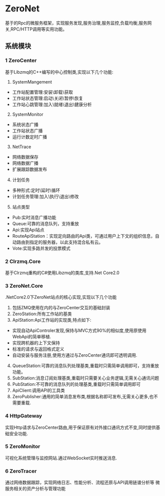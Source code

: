 # ZeroNet
基于的Rpc的微服务框架，实现服务发现,服务治理,服务监控,负载均衡,服务网关,RPC/HTTP调用等实用功能。

## 系统模块
### 1 ZeroCenter
基于Libzmq的C++编写的中心控制类,实现以下几个功能:
1. SystemMangement
- 工作站配置管理:安装\卸载\获取
- 工作站状态管理:启动\关闭\暂停\恢复
- 工作站心跳管理:加入\就绪\退出\健康分析


2. SystemMonitor
- 系统状态广播
- 工作站状态广播
- 运行计数定时广播

3. NetTrace
- 网络数据保存
- 网络数据广播
- 扩展跟踪数据发布

4. 计划任务
- 多种形式:定时\延时\循环
- 计划任务管理:加入\执行\退出\修改

5. 站点类型
- Pub:实时消息广播功能
- Queue:可靠的消息队列，支持重放
- Api:实现Api站点
- RouteApiStation：实现定向路由的Api类，可通过用户上下文的组织信息，自动路由到指定的服务器，以此支持混合私有云。
- Vote:实现多路并发的投票模式
 
### 2 Clrzmq.Core

基于Clrzmq重构的C#使用Libzmq的类库,支持.Net Core2.0

### 3 ZeroNet.Core
.NetCore2.0下ZeroNet站点的核心实现,实现以下几个功能
1. 包括ZMQ使用在内的与ZeroCenter交互的基础封装
2. ZeroStation:所有工作站的基类
3. ApiStation:Api工作站的实现类,特点如下:
- 实现自动ApiControler发现,保持与MVC方式90%的相似度,使用原使用WebApi的简单移植.
- 实现跨机器的上下文保持
- 标准的请求与返回格式定义
- 自动安装与服务注册,使用方通过与ZeroCenter通讯即可透明调用.
4. QueueStation:可靠的消息队列处理基类,重载时只需简单调用即可，支持重放功能。
5. SubStation:消息订阅处理基类,重载时只需要关心业务逻辑,无需关心通讯问题
6. PubStation:不可靠的消息队列的处理基类,重载时只需简单调用即可
7. ApiClient:调用API的工具类
8. ZeroPublisher:通用的简单消息发布类,根据名称即可发布,无需关心更多,也不需要重载.



### 4 HttpGateway
实现Http请求与ZeroCenter路由,用于保证原有对外接口通讯方式不变,同时提供基础安全功能.

### 5 ZeroMonitor
可视化系统管理与监控网站.通过WebSocket实时推送消息.

### 6 ZeroTracer
通过网络数据跟踪，实现网络日志、性能分析、流程还原与API调用链谱分析等 微服务相关的资产分析与管理功能



